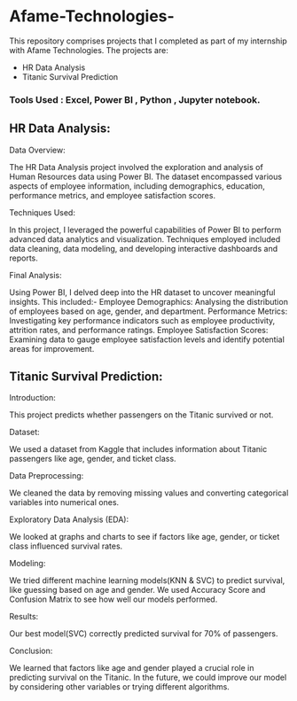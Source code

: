 # Afame-Technologies-

This repository comprises projects that I completed as part of my internship with Afame Technologies. The projects are:

* HR Data Analysis
* Titanic Survival Prediction

### Tools Used : Excel, Power BI , Python , Jupyter notebook.

## HR Data Analysis:


Data Overview:

The HR Data Analysis project involved the exploration and analysis of Human Resources data using Power BI. The dataset encompassed various aspects of employee information, including demographics, education, performance metrics, and employee satisfaction scores.

Techniques Used:

In this project, I leveraged the powerful capabilities of Power BI to perform advanced data analytics and visualization. Techniques employed included data cleaning, data modeling, and developing interactive dashboards and reports.

Final Analysis:

Using Power BI, I delved deep into the HR dataset to uncover meaningful insights. This included:-
Employee Demographics: Analysing the distribution of employees based on age, gender, and department.
Performance Metrics: Investigating key performance indicators such as employee productivity, attrition rates, and performance ratings.
Employee Satisfaction Scores: Examining data to gauge employee satisfaction levels and identify potential areas for improvement.



## Titanic Survival Prediction: 


Introduction:

This project predicts whether passengers on the Titanic survived or not.

Dataset:

We used a dataset from Kaggle that includes information about Titanic passengers like age, gender, and ticket class.

Data Preprocessing:

We cleaned the data by removing missing values and converting categorical variables into numerical ones.

Exploratory Data Analysis (EDA):

We looked at graphs and charts to see if factors like age, gender, or ticket class influenced survival rates.

Modeling:

We tried different machine learning models(KNN & SVC) to predict survival, like guessing based on age and gender.
We used Accuracy Score and Confusion Matrix to see how well our models performed.

Results:

Our best model(SVC) correctly predicted survival for 70% of passengers.

Conclusion:

We learned that factors like age and gender played a crucial role in predicting survival on the Titanic.
In the future, we could improve our model by considering other variables or trying different algorithms.
